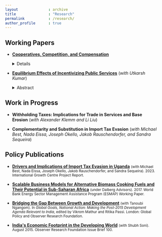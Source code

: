 ```yaml
---
layout              : archive
title               : "Research"
permalink           : /research/
author_profile      : true
---
```


## Working Papers
* **[Cooperatives, Competition, and Compensation](https://parijatlal.github.io/files/coops.pdf)**
    <small><details>
        <summary>Abstract</summary>
            How does the allocation of ownership and control rights within firms affect responses to economic shocks? To shed light on this question, I study the heterogeneous effects of a pro-competitive reform on cooperative manufacturing firms and their non-cooperative counterparts in India. The reform removed firm-size restrictions on the production of “reserved” items, increasing competition for incumbents in “de-reserved” product markets. Using a difference-in-differences approach, I find that supplier cooperatives (SCs), owned and controlled by producer-members who supply material inputs, are resilient to the shock in terms of total revenue and move away from the production of de-reserved items. SCs increase their share of income spent on materials relative to similarly sized non-cooperatives in the same industry and location, with some evidence of downward adjustments in labor spending. These cooperatives are able to withstand competitive pressure from entrants while broadly catering to the interests of their membership. On the other hand, worker cooperatives (WCs), owned and controlled by worker-members employed at the firm, face a sharp decline in revenue due to de-reservation, unlike their non-cooperative counterparts. A potential channel behind these results is that WCs are less likely to respond by picking up items that are not directly affected by the reform. Spending on labor does not fall as much as revenue for WCs, which is in line with the immediate interests of membership, but adjustments to labor inputs vary sigificantly across employment categories. Taken together, these results offer insights on the relationship between firm organization and adjustments to resource allocation in response to shocks.
    </details></small>

* **[Equilibrium Effects of Incentivizing Public Services](https://parijatlal.github.io/files/jsy.pdf)** (_with Utkarsh Kumar_)
     </small><details>
        <summary>Abstract</summary>
            We study the equilibrium effects of subsidizing public services in the presence of vertically differentiated public and private suppliers. We evaluate one of India’s largest welfare schemes, Janani Suraksha Yojana (JSY), which subsidized childbirth at public health institutions. JSY did not improve health outcomes despite a substantial increase in take-up of institutional care. We document three equilibrium responses that explain this policy failure. First, JSY led to a mismatch in patient risk across health facilities. High-risk mothers sorted out of the highest-quality care at private facilities and into lower-quality public facilities. Second, in response to congestion and deterioration of care at public hospitals, only mothers with high socioeconomic status sorted out of congested public facilities into more expensive private facilities. Third, private hospitals increased prices without improvements in healthcare quality in a specific subset of states, further crowding out high-risk and poor mothers. These findings point to the need for complementary public policies in addition to JSY, in particular, capacity improvements at public facilities and targeted vouchers for poor mothers to access healthcare at private facilities.
    </details> </small>

## Work in Progress
* **Withholding Taxes: Implications for Trade in Services and Base Erosion** (_with Alexander Klemm and Li Liu_)

* **Complementarity and Substitution in Import Tax Evasion** (_with Michael Best, Nada Eissa, Joseph Okello, Jakob Rauschendorfer, and Sandra Sequeira_)

## Policy Publications
* **[Drivers and Implications of Import Tax Evasion in Uganda](https://www.theigc.org/publications/drivers-and-implications-import-tax-evasion-uganda)** 
    <small>(with Michael Best, Nada Eissa, Joseph Okello, Jakob Rauschendorfer, and Sandra Sequeira). 2023. International Growth Centre Project Report.</small>

* **[Scalable Business Models for Alternative Biomass Cooking Fuels and Their Potential in Sub-Saharan Africa](https://openknowledge.worldbank.org/handle/10986/28595)** 
    <small>(under Dalberg Advisors). 2017. World Bank Energy Sector Management Assistance Program (ESMAP) Working Paper.</small>

* **[Bridging the Gap Between Growth and Development](https://www.globalpolicyjournal.com/projects/gp-e-books/global-goals-national-actions-making-post-2015-development-agenda-relevant)**
    <small>(with Tanoubi Ngangom). In _Global Goals, National Action: Making the Post-2015 Development Agenda Relevant to India_, edited by Vikrom Mathur and Ritika Passi. London: Global Policy and Observer Research Foundation.</small>
    
* **[India's Economic Footprint in the Developing World](https://www.orfonline.org/public/uploads/posts/pdf/20230913183128.pdf)**
    <small>(with Shubh Soni). August 2015. Observer Research Foundation Issue Brief 100.</small>